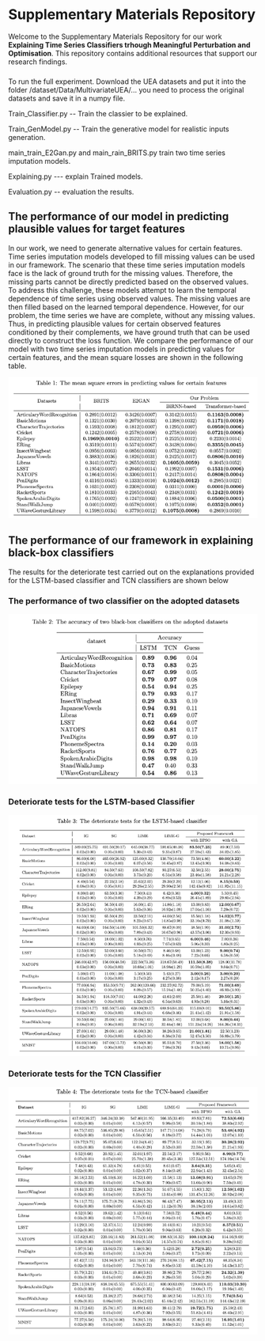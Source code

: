 # Supplementary Materials Repository
Welcome to the Supplementary Materials Repository for our work **Explaining Time Series Classifiers trhough Meaningful Perturbation and Optimisation**. This repository contains additional resources that support our research findings.





###
To run the full experiment. Download the UEA datasets and put it into the folder /dataset/Data/MultivariateUEA/... you need to process the original datasets and save it in a numpy file. 


Train_Classifier.py -- Train the classier to be explained. 

Train_GenModel.py -- Train the generative model for realistic inputs generation.

main_train_E2Gan.py and main_rain_BRITS.py train two time series imputation models. 

Explaining.py --- explain Trained models.

Evaluation.py -- evaluation the results. 












## The performance of our model in predicting plausible values for target features

In our work, we need to generate alternative values for certain features. Time series imputation models developed to fill missing values can be used in our framework. The scenario that these time series imputation models face is the lack of ground truth for the missing values. Therefore, the missing parts cannot be directly predicted based on the observed values. To address this challenge, these models attempt to learn the temporal dependence of time series using observed values. The missing values are then filled based on the learned temporal dependence. However, for our problem, the time series we have are complete, without any missing values. Thus, in predicting plausible values for certain observed features conditioned by their complements, we have ground truth that can be used directly to construct the loss function. We compare the performance of our model with two time series imputation models in predicting values for certain features, and the mean square losses are shown in the following table.

![](assets/mseerror.png)



## The performance of our framework in explaining black-box classifiers
The results for the deteriorate test carried out on the explanations provided for the LSTM-based classifier and TCN classifiers are shown below

### The performance of two classifier on the adopted datasets
![](assets/accuracy.png)

### Deteriorate tests for the LSTM-based Classifier
![](assets/deteriorate_test_LSTM.png)

### Deteriorate tests for the TCN Classifier
![](assets/deteriorate_test_TCN.png)





